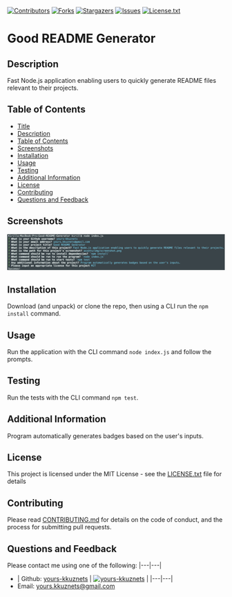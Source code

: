 
  [contributors-shield]: https://img.shields.io/github/contributors/yours-kkuznets/Good-README-Generator.svg?style=flat-square
  [contributors-url]: https://github.com/yours-kkuznets/Good-README-Generator/graphs/contributors
  [forks-shield]: https://img.shields.io/github/forks/yours-kkuznets/Good-README-Generator.svg?style=flat-square
  [forks-url]: https://github.com/yours-kkuznets/Good-README-Generator/network/members
  [stars-shield]: https://img.shields.io/github/stars/yours-kkuznets/Good-README-Generator.svg?style=flat-square
  [stars-url]: https://github.com/yours-kkuznets/Good-README-Generator/stargazers
  [issues-shield]: https://img.shields.io/github/issues/yours-kkuznets/Good-README-Generator.svg?style=flat-square
  [issues-url]: https://github.com/yours-kkuznets/Good-README-Generator/issues
  [license-shield]: https://img.shields.io/github/license/yours-kkuznets/Good-README-Generator.svg?style=flat-square
  [license-url]: https://github.com/yours-kkuznets/Good-README-Generator/blob/master/LICENSE.txt

  [![Contributors][contributors-shield]][contributors-url] [![Forks][forks-shield]][forks-url] [![Stargazers][stars-shield]][stars-url] [![Issues][issues-shield]][issues-url] [![License.txt][license-shield]][license-url]

  # Good README Generator

  ## Description
  Fast Node.js application enabling users to quickly generate README files relevant to their projects.

  ## Table of Contents
  - [Title](#title)
  - [Description](#description)
  - [Table of Contents](#table-of-contents)
  - [Screenshots](#screenshots)
  - [Installation](#installation)
  - [Usage](#usage)
  - [Testing](#testing)
  - [Additional Information](#additional-information)
  - [License](#license)
  - [Contributing](#contributing)
  - [Questions and Feedback](#questions-and-feedback)

  ## Screenshots
  <img src="assets/img/screenshot.png" alt="Good README Generator"/>

  ## Installation
  Download (and unpack) or clone the repo, then using a CLI run the `npm install` command.

  ## Usage
  Run the application with the CLI command `node index.js` and follow the prompts.

  ## Testing
  Run the tests with the CLI command `npm test`.

  ## Additional Information
  Program automatically generates badges based on the user's inputs.

  ## License
  This project is licensed under the MIT License - see the [LICENSE.txt](https://github.com/yours-kkuznets/Good-README-Generator/blob/master/LICENSE.txt) file for details

  ## Contributing
  Please read [CONTRIBUTING.md](https://github.com/yours-kkuznets/Good-README-Generator/blob/master/CONTRIBUTING.md) for details on the code of conduct, and the process for submitting pull requests.

  ## Questions and Feedback
  Please contact me using one of the following:
  |---|---|
  - | Github: [yours-kkuznets](https://gist.github.com/yours-kkuznets) | [<img src="https://avatars3.githubusercontent.com/u/60260298?v=4" height="30" width="30" alt="yours-kkuznets"/>](https://gist.github.com/yours-kkuznets) |
  |---|---|
  - Email: yours.kkuznets@gmail.com
  